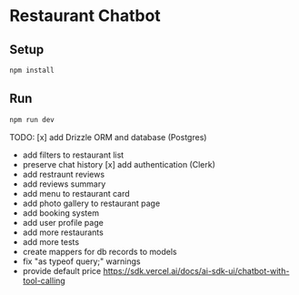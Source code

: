 # Restaurant Chatbot

## Setup

```bash
npm install
```

## Run

```bash
npm run dev
```

TODO:
[x] add Drizzle ORM and database (Postgres)
- add filters to restaurant list
- preserve chat history
[x] add authentication (Clerk)
- add restraunt reviews
- add reviews summary
- add menu to restaurant card
- add photo gallery to restaurant page
- add booking system
- add user profile page
- add more restaurants
- add more tests
- create mappers for db records to models
- fix "as typeof query;" warnings
- provide default price https://sdk.vercel.ai/docs/ai-sdk-ui/chatbot-with-tool-calling
